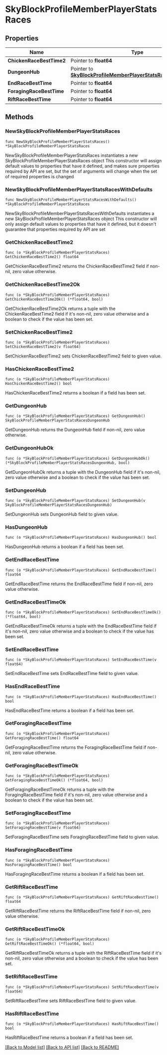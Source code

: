 # SkyBlockProfileMemberPlayerStatsRaces

## Properties

Name | Type | Description | Notes
------------ | ------------- | ------------- | -------------
**ChickenRaceBestTime2** | Pointer to **float64** |  | [optional] 
**DungeonHub** | Pointer to [**SkyBlockProfileMemberPlayerStatsRacesDungeonHub**](SkyBlockProfileMemberPlayerStatsRacesDungeonHub.md) |  | [optional] 
**EndRaceBestTime** | Pointer to **float64** |  | [optional] 
**ForagingRaceBestTime** | Pointer to **float64** |  | [optional] 
**RiftRaceBestTime** | Pointer to **float64** |  | [optional] 

## Methods

### NewSkyBlockProfileMemberPlayerStatsRaces

`func NewSkyBlockProfileMemberPlayerStatsRaces() *SkyBlockProfileMemberPlayerStatsRaces`

NewSkyBlockProfileMemberPlayerStatsRaces instantiates a new SkyBlockProfileMemberPlayerStatsRaces object
This constructor will assign default values to properties that have it defined,
and makes sure properties required by API are set, but the set of arguments
will change when the set of required properties is changed

### NewSkyBlockProfileMemberPlayerStatsRacesWithDefaults

`func NewSkyBlockProfileMemberPlayerStatsRacesWithDefaults() *SkyBlockProfileMemberPlayerStatsRaces`

NewSkyBlockProfileMemberPlayerStatsRacesWithDefaults instantiates a new SkyBlockProfileMemberPlayerStatsRaces object
This constructor will only assign default values to properties that have it defined,
but it doesn't guarantee that properties required by API are set

### GetChickenRaceBestTime2

`func (o *SkyBlockProfileMemberPlayerStatsRaces) GetChickenRaceBestTime2() float64`

GetChickenRaceBestTime2 returns the ChickenRaceBestTime2 field if non-nil, zero value otherwise.

### GetChickenRaceBestTime2Ok

`func (o *SkyBlockProfileMemberPlayerStatsRaces) GetChickenRaceBestTime2Ok() (*float64, bool)`

GetChickenRaceBestTime2Ok returns a tuple with the ChickenRaceBestTime2 field if it's non-nil, zero value otherwise
and a boolean to check if the value has been set.

### SetChickenRaceBestTime2

`func (o *SkyBlockProfileMemberPlayerStatsRaces) SetChickenRaceBestTime2(v float64)`

SetChickenRaceBestTime2 sets ChickenRaceBestTime2 field to given value.

### HasChickenRaceBestTime2

`func (o *SkyBlockProfileMemberPlayerStatsRaces) HasChickenRaceBestTime2() bool`

HasChickenRaceBestTime2 returns a boolean if a field has been set.

### GetDungeonHub

`func (o *SkyBlockProfileMemberPlayerStatsRaces) GetDungeonHub() SkyBlockProfileMemberPlayerStatsRacesDungeonHub`

GetDungeonHub returns the DungeonHub field if non-nil, zero value otherwise.

### GetDungeonHubOk

`func (o *SkyBlockProfileMemberPlayerStatsRaces) GetDungeonHubOk() (*SkyBlockProfileMemberPlayerStatsRacesDungeonHub, bool)`

GetDungeonHubOk returns a tuple with the DungeonHub field if it's non-nil, zero value otherwise
and a boolean to check if the value has been set.

### SetDungeonHub

`func (o *SkyBlockProfileMemberPlayerStatsRaces) SetDungeonHub(v SkyBlockProfileMemberPlayerStatsRacesDungeonHub)`

SetDungeonHub sets DungeonHub field to given value.

### HasDungeonHub

`func (o *SkyBlockProfileMemberPlayerStatsRaces) HasDungeonHub() bool`

HasDungeonHub returns a boolean if a field has been set.

### GetEndRaceBestTime

`func (o *SkyBlockProfileMemberPlayerStatsRaces) GetEndRaceBestTime() float64`

GetEndRaceBestTime returns the EndRaceBestTime field if non-nil, zero value otherwise.

### GetEndRaceBestTimeOk

`func (o *SkyBlockProfileMemberPlayerStatsRaces) GetEndRaceBestTimeOk() (*float64, bool)`

GetEndRaceBestTimeOk returns a tuple with the EndRaceBestTime field if it's non-nil, zero value otherwise
and a boolean to check if the value has been set.

### SetEndRaceBestTime

`func (o *SkyBlockProfileMemberPlayerStatsRaces) SetEndRaceBestTime(v float64)`

SetEndRaceBestTime sets EndRaceBestTime field to given value.

### HasEndRaceBestTime

`func (o *SkyBlockProfileMemberPlayerStatsRaces) HasEndRaceBestTime() bool`

HasEndRaceBestTime returns a boolean if a field has been set.

### GetForagingRaceBestTime

`func (o *SkyBlockProfileMemberPlayerStatsRaces) GetForagingRaceBestTime() float64`

GetForagingRaceBestTime returns the ForagingRaceBestTime field if non-nil, zero value otherwise.

### GetForagingRaceBestTimeOk

`func (o *SkyBlockProfileMemberPlayerStatsRaces) GetForagingRaceBestTimeOk() (*float64, bool)`

GetForagingRaceBestTimeOk returns a tuple with the ForagingRaceBestTime field if it's non-nil, zero value otherwise
and a boolean to check if the value has been set.

### SetForagingRaceBestTime

`func (o *SkyBlockProfileMemberPlayerStatsRaces) SetForagingRaceBestTime(v float64)`

SetForagingRaceBestTime sets ForagingRaceBestTime field to given value.

### HasForagingRaceBestTime

`func (o *SkyBlockProfileMemberPlayerStatsRaces) HasForagingRaceBestTime() bool`

HasForagingRaceBestTime returns a boolean if a field has been set.

### GetRiftRaceBestTime

`func (o *SkyBlockProfileMemberPlayerStatsRaces) GetRiftRaceBestTime() float64`

GetRiftRaceBestTime returns the RiftRaceBestTime field if non-nil, zero value otherwise.

### GetRiftRaceBestTimeOk

`func (o *SkyBlockProfileMemberPlayerStatsRaces) GetRiftRaceBestTimeOk() (*float64, bool)`

GetRiftRaceBestTimeOk returns a tuple with the RiftRaceBestTime field if it's non-nil, zero value otherwise
and a boolean to check if the value has been set.

### SetRiftRaceBestTime

`func (o *SkyBlockProfileMemberPlayerStatsRaces) SetRiftRaceBestTime(v float64)`

SetRiftRaceBestTime sets RiftRaceBestTime field to given value.

### HasRiftRaceBestTime

`func (o *SkyBlockProfileMemberPlayerStatsRaces) HasRiftRaceBestTime() bool`

HasRiftRaceBestTime returns a boolean if a field has been set.


[[Back to Model list]](../README.md#documentation-for-models) [[Back to API list]](../README.md#documentation-for-api-endpoints) [[Back to README]](../README.md)


